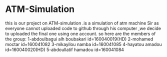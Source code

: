 # ATM-Simulation
this is our project on ATM-simulation .is a simulation of atm machine
Sir as everyone cannot uploaded code to github through his computer ,we decide to uploaded the final one using one account.
so here are the members of the group:
1-abdoulbagui alh boubakari           id=160040019(HD)
2-mohamed moctar                       id=160041082
3-mikayilou namba                      id=160041085
4-hayatou amadou                       id=160040020(HD)
5-abdoullatif hamadou                  id=160041084
